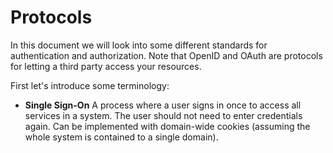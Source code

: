 # Protocols

In this document we will look into some different standards for authentication
and authorization. Note that OpenID and OAuth are protocols for letting a third
party access your resources.

First let's introduce some terminology:

- **Single Sign-On** A process where a user signs in once to access all services
  in a system. The user should not need to enter credentials again. Can be
  implemented with domain-wide cookies (assuming the whole system is contained
  to a single domain).
